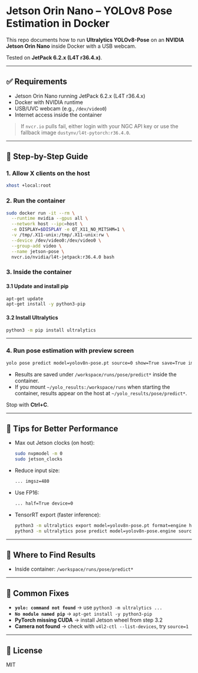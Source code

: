 # Jetson Orin Nano – YOLOv8 Pose Estimation in Docker

This repo documents how to run **Ultralytics YOLOv8-Pose** on an **NVIDIA Jetson Orin Nano** inside Docker with a USB webcam.

Tested on **JetPack 6.2.x (L4T r36.4.x)**.

---

## ✅ Requirements
- Jetson Orin Nano running JetPack 6.2.x (L4T r36.4.x)
- Docker with NVIDIA runtime
- USB/UVC webcam (e.g., `/dev/video0`)
- Internet access inside the container

> If `nvcr.io` pulls fail, either login with your NGC API key or use the fallback image `dustynv/l4t-pytorch:r36.4.0`.

---

## 🚦 Step-by-Step Guide

### 1. Allow X clients on the host
```bash
xhost +local:root
```

### 2. Run the container
```bash
sudo docker run -it --rm \
  --runtime nvidia --gpus all \
  --network host --ipc=host \
  -e DISPLAY=$DISPLAY -e QT_X11_NO_MITSHM=1 \
  -v /tmp/.X11-unix:/tmp/.X11-unix:rw \
  --device /dev/video0:/dev/video0 \
  --group-add video \
  --name jetson-pose \
  nvcr.io/nvidia/l4t-jetpack:r36.4.0 bash
```
### 3. Inside the container

#### 3.1 Update and install pip
```bash
apt-get update
apt-get install -y python3-pip
```
#### 3.2 Install Ultralytics
```bash
python3 -m pip install ultralytics
```

---

### 4. Run pose estimation with preview screen
```bash
yolo pose predict model=yolov8n-pose.pt source=0 show=True save=True imgsz=480 conf=0.4 iou=0.6
```
- Results are saved under `/workspace/runs/pose/predict*` inside the container.
- If you mount `~/yolo_results:/workspace/runs` when starting the container, results appear on the host at `~/yolo_results/pose/predict*`.

Stop with **Ctrl+C**.

---

## 🔧 Tips for Better Performance
- Max out Jetson clocks (on host):
  ```bash
  sudo nvpmodel -m 0
  sudo jetson_clocks
  ```
- Reduce input size:
  ```bash
  ... imgsz=480
  ```
- Use FP16:
  ```bash
  ... half=True device=0
  ```
- TensorRT export (faster inference):
  ```bash
  python3 -m ultralytics export model=yolov8n-pose.pt format=engine half=True
  python3 -m ultralytics pose predict model=yolov8n-pose.engine source=0 show=True
  ```

---

## 📂 Where to Find Results
- Inside container: `/workspace/runs/pose/predict*`

---

## 🛑 Common Fixes
- **`yolo: command not found`** → use `python3 -m ultralytics ...`
- **`No module named pip`** → `apt-get install -y python3-pip`
- **PyTorch missing CUDA** → install Jetson wheel from step 3.2
- **Camera not found** → check with `v4l2-ctl --list-devices`, try `source=1`

---

## 📝 License
MIT


